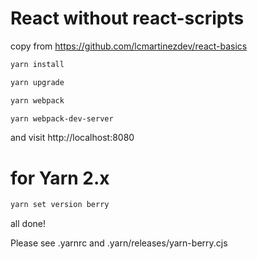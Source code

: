 # React without react-scripts

copy from https://github.com/lcmartinezdev/react-basics

```bash
yarn install
```

```bash
yarn upgrade
```

```bash
yarn webpack
```

```bash
yarn webpack-dev-server
```

and visit http://localhost:8080



# for Yarn 2.x

```bash
yarn set version berry
```
all done!

Please see .yarnrc and .yarn/releases/yarn-berry.cjs
